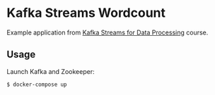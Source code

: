 # Kafka Streams Wordcount

Example application from [Kafka Streams for Data Processing]() course.

## Usage

Launch Kafka and Zookeeper:

```bash
$ docker-compose up
```
